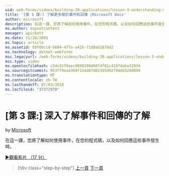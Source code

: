 ```yaml
---
uid: web-forms/videos/building-20-applications/lesson-3-understanding-more-about-events-and-postback
title: '[第 3 課:] 了解更多關於事件和回傳 |Microsoft Docs'
author: microsoft
description: 在這一課，您將了解如何使用事件，在您的程式碼，以及如何回應這些事件發生時。
ms.author: aspnetcontent
manager: wpickett
ms.date: 11/28/2005
ms.topic: article
ms.assetid: 59f0bccd-b604-47fa-a42b-71d8ab187bd2
ms.technology: dotnet-webforms
msc.legacyurl: /web-forms/videos/building-20-applications/lesson-3-understanding-more-about-events-and-postback
msc.type: video
ms.openlocfilehash: c54c91f9aec9898296d68f4f81c4197daba32934
ms.sourcegitcommit: 953ff9ea4369f154d6fd0239599279ddd3280009
ms.translationtype: MT
ms.contentlocale: zh-TW
ms.lasthandoff: 07/03/2018
ms.locfileid: "37372970"
---
```

<a name="lesson-3--understanding-more-about-events-and-postback"></a>[第 3 課:] 深入了解事件和回傳的了解
====================
by [Microsoft](https://github.com/microsoft)

在這一課，您將了解如何使用事件，在您的程式碼，以及如何回應這些事件發生時。

[&#9654;觀看影片 （17 分）](https://channel9.msdn.com/Blogs/ASP-NET-Site-Videos/lesson-3-understanding-more-about-events-and-postback)

> [!div class="step-by-step"]
> [上一頁](lesson-2-creating-a-web-forms-user-interface.md)
> [下一頁](lesson-4-understanding-web-application-state.md)

